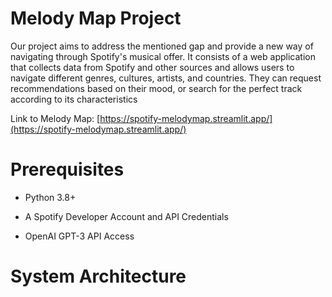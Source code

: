 # Melody Map Project
Our project aims to address the mentioned gap and provide a new way of navigating through Spotify's musical offer. It consists of a web application that collects data from Spotify and other sources and allows users to navigate different genres, cultures, artists, and countries. They can request recommendations based on their mood, or search for the perfect track according to its characteristics

Link to Melody Map: [https://spotify-melodymap.streamlit.app/](https://spotify-melodymap.streamlit.app/)

# Prerequisites
* Python 3.8+

* A Spotify Developer Account and API Credentials

* OpenAI GPT-3 API Access

# System Architecture
